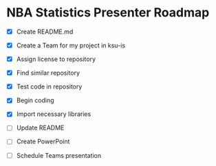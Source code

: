 # NBA Statistics Presenter Roadmap
- [x] Create README.md 
- [x] Create a Team for my project in ksu-is 
- [x] Assign license to repository 
- [x] Find similar repository 
- [x] Test code in repository
      
- [x] Begin coding
- [x] Import necessary libraries
- [ ] Update README

- [ ] Create PowerPoint
- [ ] Schedule Teams presentation

        
